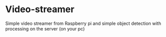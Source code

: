 # Video-streamer
Simple video streamer from Raspberry pi and simple object detection with processing on the server (on your pc)
